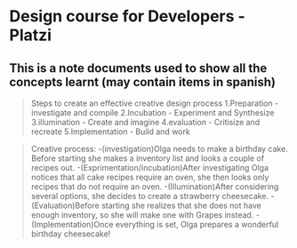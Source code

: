 # Design course for Developers - Platzi

## This is a note documents used to show all the concepts learnt (may contain items in spanish)

> Steps to create an effective creative design process
1.Preparation - investigate and compile
2.Incubation - Experiment and Synthesize
3.illumination - Create and imagine
4.evaluation - Critisize and recreate
5.Implementation - Build and work

>Creative process:
-(investigation)Olga needs to make a birthday cake. Before starting she makes a inventory list and looks a couple of recipes out.
-(Exprimentation/incubation)After investigating Olga notices that all cake recipes require an oven, she then looks only recipes that do not require an oven.
-(Illumination)After considering several options, she decides to create a strawberry cheesecake.
-(Evaluation)Before starting she realizes that she does not have enough inventory, so she will make one with Grapes instead.
-(Implementation)Once everything is set, Olga prepares a wonderful birthday cheesecake!
